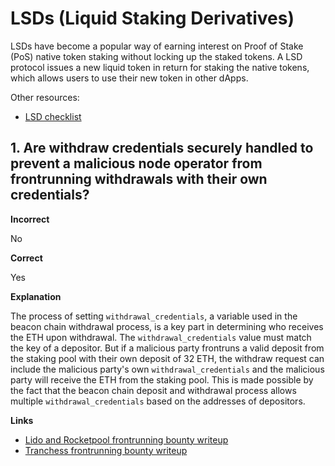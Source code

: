 # LSDs (Liquid Staking Derivatives)

LSDs have become a popular way of earning interest on Proof of Stake (PoS) native token staking without locking up the staked tokens. A LSD protocol issues a new liquid token in return for staking the native tokens, which allows users to use their new token in other dApps.

Other resources:

- [LSD checklist](https://blog.decurity.io/typical-vulnerabilities-in-lsd-protocols-e52ffe4ee175)

## 1. Are withdraw credentials securely handled to prevent a malicious node operator from frontrunning withdrawals with their own credentials?

**Incorrect**

No

**Correct**

Yes

**Explanation**

The process of setting `withdrawal_credentials`, a variable used in the beacon chain withdrawal process, is a key part in determining who receives the ETH upon withdrawal. The `withdrawal_credentials` value must match the key of a depositor. But if a malicious party frontruns a valid deposit from the staking pool with their own deposit of 32 ETH, the withdraw request can include the malicious party's own `withdrawal_credentials` and the malicious party will receive the ETH from the staking pool. This is made possible by the fact that the beacon chain deposit and withdrawal process allows multiple `withdrawal_credentials` based on the addresses of depositors.

**Links**

- [Lido and Rocketpool frontrunning bounty writeup](https://medium.com/immunefi/rocketpool-lido-frontrunning-bug-fix-postmortem-e701f26d7971)
- [Tranchess frontrunning bounty writeup](https://tranchess.medium.com/recap-deposit-front-run-vulnerability-mitigation-cfc66ef8c50d)